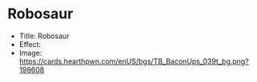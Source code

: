 # Robosaur
- Title:  Robosaur
- Effect:  
- Image:  https://cards.hearthpwn.com/enUS/bgs/TB_BaconUps_039t_bg.png?198608
